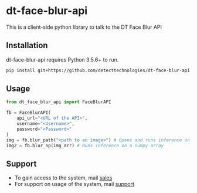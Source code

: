 # dt-face-blur-api

This is a client-side python library to talk to the DT Face Blur API

## Installation
dt-face-blur-api requires Python 3.5.6+ to run.

```sh
pip install git+https://github.com/detecttechnologies/dt-face-blur-api.git
```

## Usage
```python
from dt_face_blur_api import FaceBlurAPI

fb = FaceBlurAPI(
    api_url="<URL of the API>",
    username="<Username>",
    password="<Password>"
)
img = fb.blur_path("<path to an image>") # Opens and runs inference on image stored in the disk
img2 = fb.blur_np(img_arr) # Runs inference on a numpy array
```

## Support
- To gain access to the system, mail [sales](mailto:sales@detecttechnologies.com)
- For support on usage of the system, mail [support](mailto:support@detecttechnologies.com)
